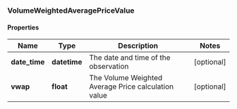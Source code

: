 ### VolumeWeightedAveragePriceValue

#### Properties
Name | Type | Description | Notes
------------ | ------------- | ------------- | -------------
**date_time** | **datetime** | The date and time of the observation | [optional] 
**vwap** | **float** | The Volume Weighted Average Price calculation value | [optional] 



